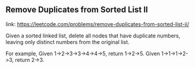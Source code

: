 ## Remove Duplicates from Sorted List II 
link: <https://leetcode.com/problems/remove-duplicates-from-sorted-list-ii/>

Given a sorted linked list, delete all nodes that have duplicate numbers, leaving only distinct numbers from the original list.


For example,
Given 1->2->3->3->4->4->5, return 1->2->5.
Given 1->1->1->2->3, return 2->3.
